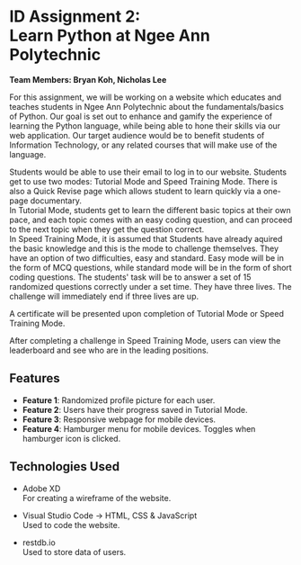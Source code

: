 # ID Assignment 2:<br>Learn Python at Ngee Ann Polytechnic
**Team Members: Bryan Koh, Nicholas Lee**

For this assignment, we will be working on a website which educates and teaches students in Ngee Ann Polytechnic about the fundamentals/basics of Python. Our goal is set out to enhance and gamify the experience of learning the Python language, while being able to hone their skills via our web application. Our target audience would be to benefit students of Information Technology, or any related courses that will make use of the language.

Students would be able to use their email to log in to our website. Students get to use two modes: Tutorial Mode and Speed Training Mode. There is also a Quick Revise page which allows student to learn quickly via a one-page documentary. <br>
In Tutorial Mode, students get to learn the different basic topics at their own pace, and each topic comes with an easy coding question, and can proceed to the next topic when they get the question correct. <br>
In Speed Training Mode, it is assumed that Students have already aquired the basic knowledge and this is the mode to challenge themselves. They have an option of two difficulties, easy and standard. Easy mode will be in the form of MCQ questions, while standard mode will be in the form of short coding questions. The students' task will be to answer a set of 15 randomized questions correctly under a set time. They have three lives. The challenge will immediately end if three lives are up.

A certificate will be presented upon completion of Tutorial Mode or Speed Training Mode.

After completing a challenge in Speed Training Mode, users can view the leaderboard and see who are in the leading positions.

## Features

- **Feature 1**: Randomized profile picture for each user.
- **Feature 2**: Users have their progress saved in Tutorial Mode.
- **Feature 3**: Responsive webpage for mobile devices.
- **Feature 4**: Hamburger menu for mobile devices. Toggles when hamburger icon is clicked.

## Technologies Used
- Adobe XD <br>
For creating a wireframe of the website.

- Visual Studio Code -> HTML, CSS & JavaScript <br>
Used to code the website.

- restdb.io <br>
Used to store data of users.